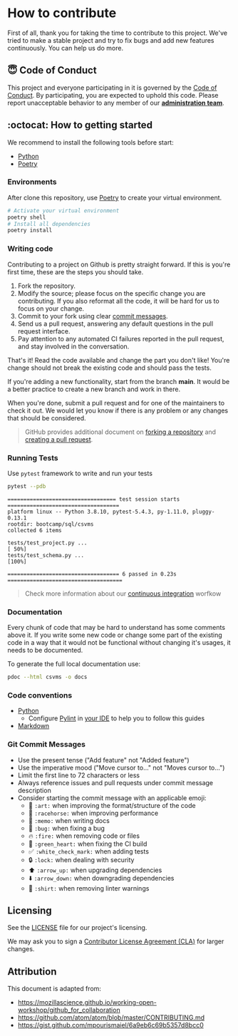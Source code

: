# How to contribute

First of all, thank you for taking the time to contribute to this project. We've tried to make a stable project and try to fix bugs and add new features continuously. You can help us do more.

## :innocent: Code of Conduct

This project and everyone participating in it is governed by the [Code of Conduct](CODE_OF_CONDUCT.md). By participating, you are expected to uphold this code. Please report unacceptable behavior to any member of our [**administration team**](@Didone).

## :octocat: How to getting started

We recommend to install the following tools before start:

- [Python](https://www.python.org/downloads/)
- [Poetry](https://python-poetry.org/)

### Environments

After clone this repository, use [Poetry](https://python-poetry.org/) to create your virtual environment.

```bash
# Activate your virtual environment
poetry shell
# Install all dependencies
poetry install
```

### Writing code

Contributing to a project on Github is pretty straight forward. If this is you're first time, these are the steps you should take.

1. Fork the repository.
2. Modify the source; please focus on the specific change you are contributing. If you also reformat all the code, it will be hard for us to focus on your change.
3. Commit to your fork using clear [commit messages](#git-commit-messages).
4. Send us a pull request, answering any default questions in the pull request interface.
5. Pay attention to any automated CI failures reported in the pull request, and stay involved in the conversation.

That's it! Read the code available and change the part you don't like! You're change should not break the existing code and should pass the tests.

If you're adding a new functionality, start from the branch **main**. It would be a better practice to create a new branch and work in there.

When you're done, submit a pull request and for one of the maintainers to check it out. We would let you know if there is any problem or any changes that should be considered.

> GitHub provides additional document on [forking a repository](https://help.github.com/articles/fork-a-repo/) and [creating a pull request](https://help.github.com/articles/creating-a-pull-request/).

### Running Tests

Use `pytest` framework to write and run your tests

```bash
pytest --pdb
```
```log
================================== test session starts ===================================
platform linux -- Python 3.8.10, pytest-5.4.3, py-1.11.0, pluggy-0.13.1
rootdir: bootcamp/sql/csvms
collected 6 items

tests/test_project.py ...                                                          [ 50%]
tests/test_schema.py ...                                                           [100%]

=================================== 6 passed in 0.23s ====================================
```

> Check more information about our [continuous integration](../docs/Continuous%20Integration.md) worfkow

### Documentation

Every chunk of code that may be hard to understand has some comments above it. If you write some new code or change some part of the existing code in a way that it would not be functional without changing it's usages, it needs to be documented.

To generate the full local documentation use: 

```bash
pdoc --html csvms -o docs
```

### Code conventions

- [Python](https://www.python.org/dev/peps/pep-0008/)
  - Configure [Pylint](https://pylint.org/) in [your IDE](http://pylint.pycqa.org/en/latest/user_guide/ide-integration.html) to help you to follow this guides
- [Markdown](https://daringfireball.net/projects/markdown)

### Git Commit Messages

- Use the present tense ("Add feature" not "Added feature")
- Use the imperative mood ("Move cursor to..." not "Moves cursor to...")
- Limit the first line to 72 characters or less
- Always reference issues and pull requests under commit message description
- Consider starting the commit message with an applicable emoji:
  - :art: `:art:` when improving the format/structure of the code
  - :racehorse: `:racehorse:` when improving performance
  - :memo: `:memo:` when writing docs
  - :bug: `:bug:` when fixing a bug
  - :fire: `:fire:` when removing code or files
  - :green_heart: `:green_heart:` when fixing the CI build
  - :white_check_mark: `:white_check_mark:` when adding tests
  - :lock: `:lock:` when dealing with security
  - :arrow_up: `:arrow_up:` when upgrading dependencies
  - :arrow_down: `:arrow_down:` when downgrading dependencies
  - :shirt: `:shirt:` when removing linter warnings

## Licensing

See the [LICENSE](../LICENSE) file for our project's licensing.

We may ask you to sign a [Contributor License Agreement (CLA)](https://en.wikipedia.org/wiki/Contributor_License_Agreement) for larger changes.

## Attribution

This document is adapted from:

- <https://mozillascience.github.io/working-open-workshop/github_for_collaboration>
- <https://github.com/atom/atom/blob/master/CONTRIBUTING.md>
- <https://gist.github.com/mpourismaiel/6a9eb6c69b5357d8bcc0>